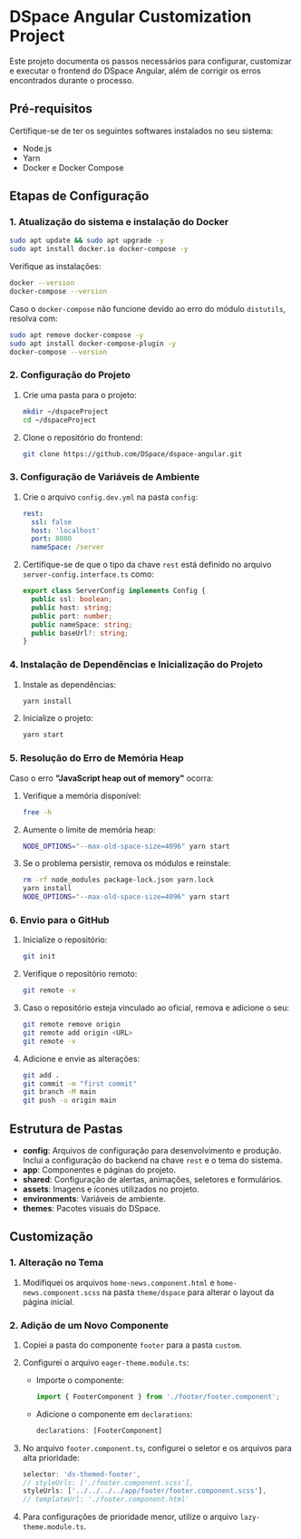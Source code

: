 # DSpace Angular Customization Project

Este projeto documenta os passos necessários para configurar, customizar e executar o frontend do DSpace Angular, além de corrigir os erros encontrados durante o processo.

## Pré-requisitos

Certifique-se de ter os seguintes softwares instalados no seu sistema:
- Node.js
- Yarn
- Docker e Docker Compose

## Etapas de Configuração

### 1. Atualização do sistema e instalação do Docker

```bash
sudo apt update && sudo apt upgrade -y
sudo apt install docker.io docker-compose -y
```

Verifique as instalações:

```bash
docker --version
docker-compose --version
```

Caso o `docker-compose` não funcione devido ao erro do módulo `distutils`, resolva com:

```bash
sudo apt remove docker-compose -y
sudo apt install docker-compose-plugin -y
docker-compose --version
```

### 2. Configuração do Projeto

1. Crie uma pasta para o projeto:

    ```bash
    mkdir ~/dspaceProject
    cd ~/dspaceProject
    ```

2. Clone o repositório do frontend:

    ```bash
    git clone https://github.com/DSpace/dspace-angular.git
    ```

### 3. Configuração de Variáveis de Ambiente

1. Crie o arquivo `config.dev.yml` na pasta `config`:

    ```yaml
    rest:
      ssl: false
      host: 'localhost'
      port: 8080
      nameSpace: /server
    ```

2. Certifique-se de que o tipo da chave `rest` está definido no arquivo `server-config.interface.ts` como:

    ```typescript
    export class ServerConfig implements Config {
      public ssl: boolean;
      public host: string;
      public port: number;
      public nameSpace: string;
      public baseUrl?: string;
    }
    ```

### 4. Instalação de Dependências e Inicialização do Projeto

1. Instale as dependências:

    ```bash
    yarn install
    ```

2. Inicialize o projeto:

    ```bash
    yarn start
    ```

### 5. Resolução do Erro de Memória Heap

Caso o erro **"JavaScript heap out of memory"** ocorra:

1. Verifique a memória disponível:

    ```bash
    free -h
    ```

2. Aumente o limite de memória heap:

    ```bash
    NODE_OPTIONS="--max-old-space-size=4096" yarn start
    ```

3. Se o problema persistir, remova os módulos e reinstale:

    ```bash
    rm -rf node_modules package-lock.json yarn.lock
    yarn install
    NODE_OPTIONS="--max-old-space-size=4096" yarn start
    ```

### 6. Envio para o GitHub

1. Inicialize o repositório:

    ```bash
    git init
    ```

2. Verifique o repositório remoto:

    ```bash
    git remote -v
    ```

3. Caso o repositório esteja vinculado ao oficial, remova e adicione o seu:

    ```bash
    git remote remove origin
    git remote add origin <URL>
    git remote -v
    ```

4. Adicione e envie as alterações:

    ```bash
    git add .
    git commit -m "first commit"
    git branch -M main
    git push -u origin main
    ```

## Estrutura de Pastas

- **config**: Arquivos de configuração para desenvolvimento e produção. Inclui a configuração do backend na chave `rest` e o tema do sistema.
- **app**: Componentes e páginas do projeto.
- **shared**: Configuração de alertas, animações, seletores e formulários.
- **assets**: Imagens e ícones utilizados no projeto.
- **environments**: Variáveis de ambiente.
- **themes**: Pacotes visuais do DSpace.

## Customização

### 1. Alteração no Tema

1. Modifiquei os arquivos `home-news.component.html` e `home-news.component.scss` na pasta `theme/dspace` para alterar o layout da página inicial.

### 2. Adição de um Novo Componente

1. Copiei a pasta do componente `footer` para a pasta `custom`.
2. Configurei o arquivo `eager-theme.module.ts`:

    - Importe o componente:

      ```typescript
      import { FooterComponent } from './footer/footer.component';
      ```

    - Adicione o componente em `declarations`:

      ```typescript
      declarations: [FooterComponent]
      ```

3. No arquivo `footer.component.ts`, configurei o seletor e os arquivos para alta prioridade:

    ```typescript
    selector: 'ds-themed-footer',
    // styleUrls: ['./footer.component.scss'],
    styleUrls: ['../../../../app/footer/footer.component.scss'],
    // templateUrl: './footer.component.html'
    ```

4. Para configurações de prioridade menor, utilize o arquivo `lazy-theme.module.ts`.
